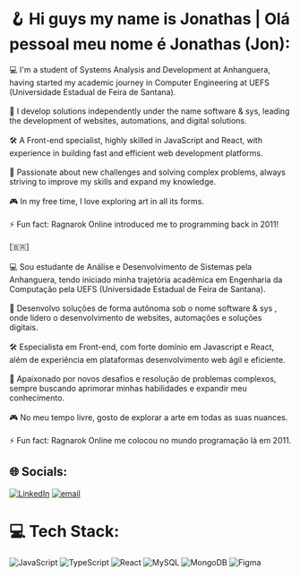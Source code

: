 # 🪝 Hi guys my name is Jonathas | Olá pessoal meu nome é Jonathas (Jon):
💻 I'm a student of Systems Analysis and Development at Anhanguera, having started my academic journey in Computer Engineering at UEFS (Universidade Estadual de Feira de Santana).  <br><br>💼 I develop solutions independently under the name software & sys, leading the development of websites, automations, and digital solutions.  <br><br>🛠 A Front-end specialist, highly skilled in JavaScript and React, with experience in building fast and efficient web development platforms.  <br><br>🚀 Passionate about new challenges and solving complex problems, always striving to improve my skills and expand my knowledge. <br><br>🎮 In my free time, I love exploring art in all its forms.  <br><br>⚡ Fun fact: Ragnarok Online introduced me to programming back in 2011!<br><br>[🇧🇷]<br><br>💻 Sou estudante de Análise e Desenvolvimento de Sistemas pela Anhanguera, tendo iniciado minha trajetória acadêmica em Engenharia da Computação pela UEFS (Universidade Estadual de Feira de Santana).<br><br>💼 Desenvolvo soluções de forma autônoma sob o nome software & sys , onde lidero o desenvolvimento de websites, automações e soluções digitais.<br><br>🛠 Especialista em Front-end, com forte domínio em Javascript e React, além de experiência em plataformas desenvolvimento web ágil e eficiente.<br><br>🚀 Apaixonado por novos desafios e resolução de problemas complexos, sempre buscando aprimorar minhas habilidades e expandir meu conhecimento.<br><br>🎮 No meu tempo livre, gosto de explorar a arte em todas as suas nuances.<br><br>⚡ Fun fact: Ragnarok Online me colocou no mundo programação lá em 2011.


## 🌐 Socials:
[![LinkedIn](https://img.shields.io/badge/LinkedIn-%230077B5.svg?logo=linkedin&logoColor=white)](https://linkedin.com/in/https://linkedin.com/in/jxnathas) [![email](https://img.shields.io/badge/Email-D14836?logo=gmail&logoColor=white)](mailto:jnths.dev@gmail.com) 

# 💻 Tech Stack:
![JavaScript](https://img.shields.io/badge/javascript-%23323330.svg?style=for-the-badge&logo=javascript&logoColor=%23F7DF1E) ![TypeScript](https://img.shields.io/badge/typescript-%23007ACC.svg?style=for-the-badge&logo=typescript&logoColor=white) ![React](https://img.shields.io/badge/react-%2320232a.svg?style=for-the-badge&logo=react&logoColor=%2361DAFB) ![MySQL](https://img.shields.io/badge/mysql-4479A1.svg?style=for-the-badge&logo=mysql&logoColor=white) ![MongoDB](https://img.shields.io/badge/MongoDB-%234ea94b.svg?style=for-the-badge&logo=mongodb&logoColor=white) ![Figma](https://img.shields.io/badge/figma-%23F24E1E.svg?style=for-the-badge&logo=figma&logoColor=white)
